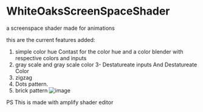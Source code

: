# WhiteOaksScreenSpaceShader
a screenspace shader made for animations

this are the current features added:
1. simple color hue Contast for the color hue and a color blender with respective colors and inputs
2. gray scale and gray scale color
3- Destatureate inputs And Destatureate Color
4. zigzag
5. Dots pattern.
6. brick pattern
![image](https://user-images.githubusercontent.com/81419980/178408684-ae92ea09-9090-4a08-b880-cf02b02ddc06.png)



PS This is made with amplify shader editor
